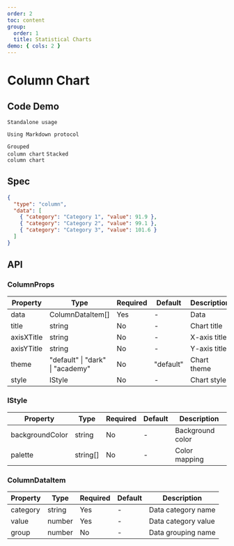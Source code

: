 ```yaml
---
order: 2
toc: content
group:
  order: 1
  title: Statistical Charts
demo: { cols: 2 }
---
```


# Column Chart

## Code Demo

<code src="./demos/common">Standalone usage</code>

<code src="./demos/markdown">Using Markdown protocol</code>

<code src="./demos/group" description="Pass additional fields in data and set group to true">Grouped column chart</code>
<code src="./demos/stack" description="Pass additional fields in data and set stack to true">Stacked column chart</code>

## Spec

```json
{
  "type": "column",
  "data": [
    { "category": "Category 1", "value": 91.9 },
    { "category": "Category 2", "value": 99.1 },
    { "category": "Category 3", "value": 101.6 }
  ]
}
```

## API

### ColumnProps

| Property   | Type                                     | Required | Default   | Description  |
| ---------- | ---------------------------------------- | -------- | --------- | ------------ |
| data       | ColumnDataItem[]                         | Yes      | -         | Data         |
| title      | string                                   | No       | -         | Chart title  |
| axisXTitle | string                                   | No       | -         | X-axis title |
| axisYTitle | string                                   | No       | -         | Y-axis title |
| theme      | "default" &#124; "dark" &#124; "academy" | No       | "default" | Chart theme  |
| style      | IStyle                                   | No       | -         | Chart style  |

### IStyle

| Property        | Type     | Required | Default | Description      |
| --------------- | -------- | -------- | ------- | ---------------- |
| backgroundColor | string   | No       | -       | Background color |
| palette         | string[] | No       | -       | Color mapping    |

### ColumnDataItem

| Property | Type   | Required | Default | Description         |
| -------- | ------ | -------- | ------- | ------------------- |
| category | string | Yes      | -       | Data category name  |
| value    | number | Yes      | -       | Data category value |
| group    | number | No       | -       | Data grouping name  |
